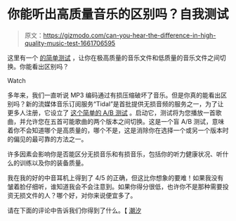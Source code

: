 # 你能听出高质量音乐的区别吗？自我测试

> 原文：<https://gizmodo.com/can-you-hear-the-difference-in-high-quality-music-test-1661706595>

这里有一个 [的简单测试](http://test.tidalhifi.com/) ，让你在极高质量的音乐文件和低质量的音乐文件之间切换。你能看出区别吗？

Watch

多年来，我们一直听说 MP3 编码通过有损压缩破坏了音乐。但是你真的能看出区别吗？新的流媒体音乐订阅服务“Tidal”是首批提供无损音频的服务之一，为了让更多人注册，它设立了 [这个简单的 A/B 测试](http://test.tidalhifi.com/) 。启动它，测试将为您播放一首歌曲，并允许您在五首可能歌曲的两个版本之间切换。这是一个盲 A/B 测试，意味着你不会知道哪个是高质量的，哪个不是，这是消除你在选择一个或另一个版本时的偏见的最可靠的方法之一。

许多因素会影响你是否能区分无损音乐和有损音乐，包括你的听力健康状况、听什么的训练以及你的装备质量。

我在我的好的中音耳机上得到了 4/5 的正确，但这比你想象的要难！如果我没有皱着脸仔细听，谁知道我会不会注意到。如果你得分很低，也许你不是那种需要投资无损文件的人？哪个好，对你来说便宜多了。

请在下面的评论中告诉我们你得到了什么。【 [潮汐](http://test.tidalhifi.com/)